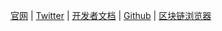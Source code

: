 

[官网](https://zksync.io) | [Twitter](https://twitter.com/zksync) | [开发者文档](https://docs.zksync.io) | [Github](https://github.com/matter-labs/zksync) | [区块链浏览器](https://zkscan.io)